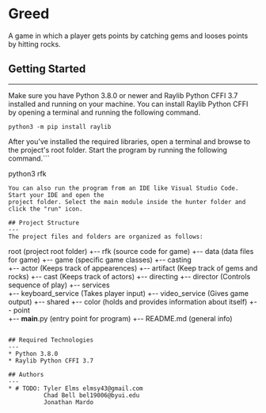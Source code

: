 # Greed
A game in which a player gets points by catching gems and looses points by hitting rocks. 

## Getting Started
---
Make sure you have Python 3.8.0 or newer and Raylib Python CFFI 3.7 installed and running on your machine. You can install Raylib Python CFFI by opening a terminal and running the following command.
```
python3 -m pip install raylib
```
After you've installed the required libraries, open a terminal and browse to the project's root folder. Start the program by running the following command.```

python3 rfk 
```
You can also run the program from an IDE like Visual Studio Code. Start your IDE and open the 
project folder. Select the main module inside the hunter folder and click the "run" icon.

## Project Structure
---
The project files and folders are organized as follows:
```
root                    (project root folder)
+-- rfk                 (source code for game)
  +-- data              (data files for game)
  +-- game              (specific game classes)
    +-- casting         
      +-- actor         (Keeps track of appearences)
      +-- artifact      (Keep track of gems and rocks)
      +-- cast          (Keeps track of actors)
    +-- directing
      +-- director      (Controls sequence of play)
    +-- services        
      +-- keyboard_service      (Takes player input)
      +-- video_service         (Gives game output)
    +-- shared
      +-- color         (holds and provides information about itself)
      +-- point         
  +-- __main__.py       (entry point for program)
+-- README.md           (general info)
```

## Required Technologies
---
* Python 3.8.0
* Raylib Python CFFI 3.7

## Authors
---
* # TODO: Tyler Elms elmsy43@gmail.com
          Chad Bell bel19006@byui.edu
          Jonathan Mardo 
